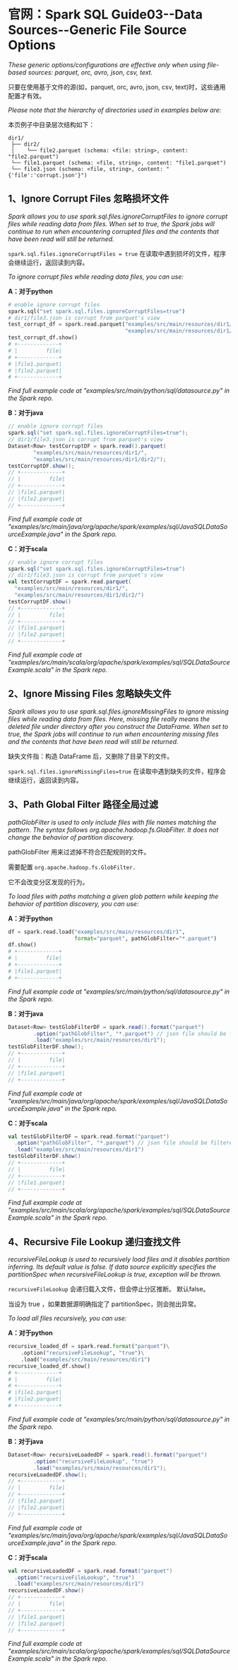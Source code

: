 # 官网：Spark SQL Guide03--Data Sources--Generic File Source Options

*These generic options/configurations are effective only when using file-based sources: parquet, orc, avro, json, csv, text.*

只要在使用基于文件的源(如，parquet, orc, avro, json, csv, text)时，这些通用配置才有效。

*Please note that the hierarchy of directories used in examples below are:*

本页例子中目录层次结构如下：

	dir1/
	 ├── dir2/
	 │    └── file2.parquet (schema: <file: string>, content: "file2.parquet")
	 └── file1.parquet (schema: <file, string>, content: "file1.parquet")
	 └── file3.json (schema: <file, string>, content: "{'file':'corrupt.json'}")

## 1、Ignore Corrupt Files  忽略损坏文件

*Spark allows you to use spark.sql.files.ignoreCorruptFiles to ignore corrupt files while reading data from files. When set to true, the Spark jobs will continue to run when encountering corrupted files and the contents that have been read will still be returned.*

`spark.sql.files.ignoreCorruptFiles = true` 在读取中遇到损坏的文件，程序会继续运行，返回读到内容。

*To ignore corrupt files while reading data files, you can use:*

**A：对于python**

```python
# enable ignore corrupt files
spark.sql("set spark.sql.files.ignoreCorruptFiles=true")
# dir1/file3.json is corrupt from parquet's view
test_corrupt_df = spark.read.parquet("examples/src/main/resources/dir1/",
                                     "examples/src/main/resources/dir1/dir2/")
test_corrupt_df.show()
# +-------------+
# |         file|
# +-------------+
# |file1.parquet|
# |file2.parquet|
# +-------------+
```
*Find full example code at "examples/src/main/python/sql/datasource.py" in the Spark repo.*

**B：对于java**

```java
// enable ignore corrupt files
spark.sql("set spark.sql.files.ignoreCorruptFiles=true");
// dir1/file3.json is corrupt from parquet's view
Dataset<Row> testCorruptDF = spark.read().parquet(
        "examples/src/main/resources/dir1/",
        "examples/src/main/resources/dir1/dir2/");
testCorruptDF.show();
// +-------------+
// |         file|
// +-------------+
// |file1.parquet|
// |file2.parquet|
// +-------------+
```
*Find full example code at "examples/src/main/java/org/apache/spark/examples/sql/JavaSQLDataSourceExample.java" in the Spark repo.*

**C：对于scala**

```scala
// enable ignore corrupt files
spark.sql("set spark.sql.files.ignoreCorruptFiles=true")
// dir1/file3.json is corrupt from parquet's view
val testCorruptDF = spark.read.parquet(
  "examples/src/main/resources/dir1/",
  "examples/src/main/resources/dir1/dir2/")
testCorruptDF.show()
// +-------------+
// |         file|
// +-------------+
// |file1.parquet|
// |file2.parquet|
// +-------------+
```
*Find full example code at "examples/src/main/scala/org/apache/spark/examples/sql/SQLDataSourceExample.scala" in the Spark repo.*

## 2、Ignore Missing Files 忽略缺失文件

*Spark allows you to use spark.sql.files.ignoreMissingFiles to ignore missing files while reading data from files. Here, missing file really means the deleted file under directory after you construct the DataFrame. When set to true, the Spark jobs will continue to run when encountering missing files and the contents that have been read will still be returned.*

缺失文件指：构造 DataFrame 后，又删除了目录下的文件。

`spark.sql.files.ignoreMissingFiles=true` 在读取中遇到缺失的文件，程序会继续运行，返回读到内容。

## 3、Path Global Filter  路径全局过滤

*pathGlobFilter is used to only include files with file names matching the pattern. The syntax follows org.apache.hadoop.fs.GlobFilter. It does not change the behavior of partition discovery.*

pathGlobFilter 用来过滤掉不符合匹配规则的文件。

需要配置 `org.apache.hadoop.fs.GlobFilter.`

它不会改变分区发现的行为。

*To load files with paths matching a given glob pattern while keeping the behavior of partition discovery, you can use:*

**A：对于python**

```python
df = spark.read.load("examples/src/main/resources/dir1",
                     format="parquet", pathGlobFilter="*.parquet")
df.show()
# +-------------+
# |         file|
# +-------------+
# |file1.parquet|
# +-------------+
```
*Find full example code at "examples/src/main/python/sql/datasource.py" in the Spark repo.*

**B：对于java**

```java
Dataset<Row> testGlobFilterDF = spark.read().format("parquet")
        .option("pathGlobFilter", "*.parquet") // json file should be filtered out
        .load("examples/src/main/resources/dir1");
testGlobFilterDF.show();
// +-------------+
// |         file|
// +-------------+
// |file1.parquet|
// +-------------+
```
*Find full example code at "examples/src/main/java/org/apache/spark/examples/sql/JavaSQLDataSourceExample.java" in the Spark repo.*

**C：对于scala**

```scala
val testGlobFilterDF = spark.read.format("parquet")
  .option("pathGlobFilter", "*.parquet") // json file should be filtered out
  .load("examples/src/main/resources/dir1")
testGlobFilterDF.show()
// +-------------+
// |         file|
// +-------------+
// |file1.parquet|
// +-------------+
```
*Find full example code at "examples/src/main/scala/org/apache/spark/examples/sql/SQLDataSourceExample.scala" in the Spark repo.*

## 4、Recursive File Lookup  递归查找文件

*recursiveFileLookup is used to recursively load files and it disables partition inferring. Its default value is false. If data source explicitly specifies the partitionSpec when recursiveFileLookup is true, exception will be thrown.*

`recursiveFileLookup` 会递归载入文件，但会停止分区推断。 默认false。

当设为 true ，如果数据源明确指定了 partitionSpec，则会抛出异常。

*To load all files recursively, you can use:*

**A：对于python**

```python
recursive_loaded_df = spark.read.format("parquet")\
    .option("recursiveFileLookup", "true")\
    .load("examples/src/main/resources/dir1")
recursive_loaded_df.show()
# +-------------+
# |         file|
# +-------------+
# |file1.parquet|
# |file2.parquet|
# +-------------+
```
*Find full example code at "examples/src/main/python/sql/datasource.py" in the Spark repo.*

**B：对于java**

```java
Dataset<Row> recursiveLoadedDF = spark.read().format("parquet")
        .option("recursiveFileLookup", "true")
        .load("examples/src/main/resources/dir1");
recursiveLoadedDF.show();
// +-------------+
// |         file|
// +-------------+
// |file1.parquet|
// |file2.parquet|
// +-------------+
```
*Find full example code at "examples/src/main/java/org/apache/spark/examples/sql/JavaSQLDataSourceExample.java" in the Spark repo.*

**C：对于scala**

```scala
val recursiveLoadedDF = spark.read.format("parquet")
  .option("recursiveFileLookup", "true")
  .load("examples/src/main/resources/dir1")
recursiveLoadedDF.show()
// +-------------+
// |         file|
// +-------------+
// |file1.parquet|
// |file2.parquet|
// +-------------+
```
*Find full example code at "examples/src/main/scala/org/apache/spark/examples/sql/SQLDataSourceExample.scala" in the Spark repo.*